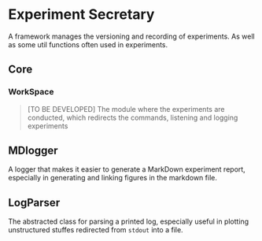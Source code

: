 # Experiment Secretary

A framework manages the versioning and recording of experiments. As well as some util functions often used in experiments.

## Core

### WorkSpace

> [TO BE DEVELOPED]
The module where the experiments are conducted, which redirects the commands, listening and logging experiments


## MDlogger

A logger that makes it easier to generate a MarkDown experiment report, especially in generating and linking figures in the markdown file.

## LogParser

The abstracted class for parsing a printed log, especially useful in plotting unstructured stuffes redirected from `stdout` into a file.

